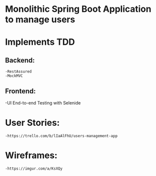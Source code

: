 # Monolithic Spring Boot Application to manage users
# Implements TDD
## Backend:
    -RestAssured
    -MockMVC

## Frontend:
   -UI End-to-end Testing with Selenide

# User Stories:
    -https://trello.com/b/lIaAlFhU/users-management-app

# Wireframes:
    -https://imgur.com/a/KsXQy